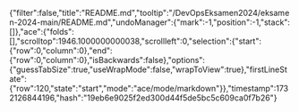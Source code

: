 {"filter":false,"title":"README.md","tooltip":"/DevOpsEksamen2024/eksamen-2024-main/README.md","undoManager":{"mark":-1,"position":-1,"stack":[]},"ace":{"folds":[],"scrolltop":1946.1000000000038,"scrollleft":0,"selection":{"start":{"row":0,"column":0},"end":{"row":0,"column":0},"isBackwards":false},"options":{"guessTabSize":true,"useWrapMode":false,"wrapToView":true},"firstLineState":{"row":120,"state":"start","mode":"ace/mode/markdown"}},"timestamp":1732126844196,"hash":"19eb6e9025f2ed300d44f5de5bc5c609ca0f7b26"}